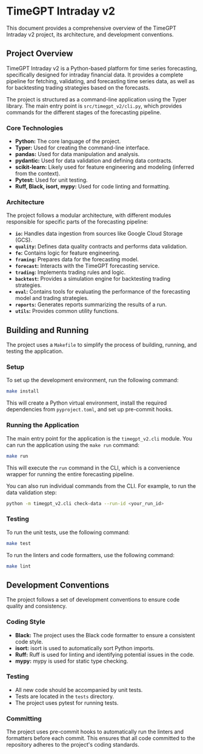 # TimeGPT Intraday v2

This document provides a comprehensive overview of the TimeGPT Intraday v2 project, its architecture, and development conventions.

## Project Overview

TimeGPT Intraday v2 is a Python-based platform for time series forecasting, specifically designed for intraday financial data. It provides a complete pipeline for fetching, validating, and forecasting time series data, as well as for backtesting trading strategies based on the forecasts.

The project is structured as a command-line application using the Typer library. The main entry point is `src/timegpt_v2/cli.py`, which provides commands for the different stages of the forecasting pipeline.

### Core Technologies

*   **Python:** The core language of the project.
*   **Typer:** Used for creating the command-line interface.
*   **pandas:** Used for data manipulation and analysis.
*   **pydantic:** Used for data validation and defining data contracts.
*   **scikit-learn:** Likely used for feature engineering and modeling (inferred from the context).
*   **Pytest:** Used for unit testing.
*   **Ruff, Black, isort, mypy:** Used for code linting and formatting.

### Architecture

The project follows a modular architecture, with different modules responsible for specific parts of the forecasting pipeline:

*   **`io`:** Handles data ingestion from sources like Google Cloud Storage (GCS).
*   **`quality`:** Defines data quality contracts and performs data validation.
*   **`fe`:** Contains logic for feature engineering.
*   **`framing`:** Prepares data for the forecasting model.
*   **`forecast`:** Interacts with the TimeGPT forecasting service.
*   **`trading`:** Implements trading rules and logic.
*   **`backtest`:** Provides a simulation engine for backtesting trading strategies.
*   **`eval`:** Contains tools for evaluating the performance of the forecasting model and trading strategies.
*   **`reports`:** Generates reports summarizing the results of a run.
*   **`utils`:** Provides common utility functions.

## Building and Running

The project uses a `Makefile` to simplify the process of building, running, and testing the application.

### Setup

To set up the development environment, run the following command:

```bash
make install
```

This will create a Python virtual environment, install the required dependencies from `pyproject.toml`, and set up pre-commit hooks.

### Running the Application

The main entry point for the application is the `timegpt_v2.cli` module. You can run the application using the `make run` command:

```bash
make run
```

This will execute the `run` command in the CLI, which is a convenience wrapper for running the entire forecasting pipeline.

You can also run individual commands from the CLI. For example, to run the data validation step:

```bash
python -m timegpt_v2.cli check-data --run-id <your_run_id>
```

### Testing

To run the unit tests, use the following command:

```bash
make test
```

To run the linters and code formatters, use the following command:

```bash
make lint
```

## Development Conventions

The project follows a set of development conventions to ensure code quality and consistency.

### Coding Style

*   **Black:** The project uses the Black code formatter to ensure a consistent code style.
*   **isort:** isort is used to automatically sort Python imports.
*   **Ruff:** Ruff is used for linting and identifying potential issues in the code.
*   **mypy:** mypy is used for static type checking.

### Testing

*   All new code should be accompanied by unit tests.
*   Tests are located in the `tests` directory.
*   The project uses pytest for running tests.

### Committing

The project uses pre-commit hooks to automatically run the linters and formatters before each commit. This ensures that all code committed to the repository adheres to the project's coding standards.
